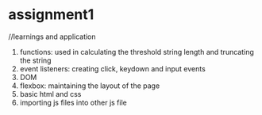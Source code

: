 # assignment1

//learnings and application

1) functions: used in calculating the threshold string length and truncating the string
2) event listeners: creating click, keydown and input events
3) DOM
4) flexbox: maintaining the layout of the page
5) basic html and css
6) importing js files into other js file
